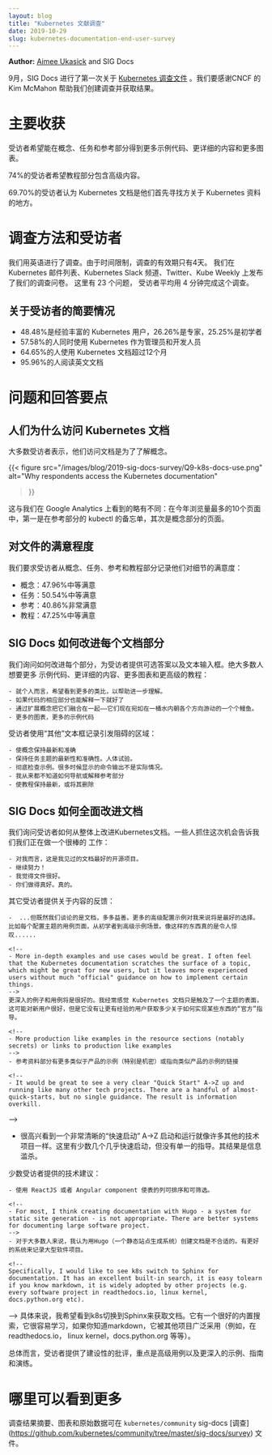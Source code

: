 ```yaml
---
layout: blog
title: "Kubernetes 文献调查"
date: 2019-10-29
slug: kubernetes-documentation-end-user-survey
---
```

<!--
---
layout: blog
title: "Kubernetes Documentation Survey"
date: 2019-10-29
slug: kubernetes-documentation-end-user-survey
---
-->

**Author:** [Aimee Ukasick](https://www.linkedin.com/in/aimee-ukasick/) and SIG Docs

<!--
In September, SIG Docs conducted its first survey about the [Kubernetes
documentation](https://kubernetes.io/docs/). We'd like to thank the CNCF's Kim
McMahon for helping us create the survey and access the results.
-->
9月，SIG Docs 进行了第一次关于 [Kubernetes 调查文件](https://kubernetes.io/docs/) 。我们要感谢CNCF
的 Kim McMahon 帮助我们创建调查并获取结果。

<!--
# Key takeaways
-->
# 主要收获

<!--
Respondents would like more example code, more detailed content, and more
diagrams in the Concepts, Tasks, and Reference sections.
-->
受访者希望能在概念、任务和参考部分得到更多示例代码、更详细的内容和更多图表。

<!--
74% of respondents would like the Tutorials section to contain advanced content.
-->
74%的受访者希望教程部分包含高级内容。

<!--
69.70% said the Kubernetes documentation is the first place they look for
information about Kubernetes.
-->
69.70%的受访者认为 Kubernetes 文档是他们首先寻找方关于 Kubernetes 资料的地方。

<!--
# Survey methodology and respondents
-->
# 调查方法和受访者

<!--
We conducted the survey in English. The survey was only available for 4 days due
to time constraints. We announced the survey on Kubernetes mailing lists, in
Kubernetes Slack channels, on Twitter, and in Kube Weekly. There were 23
questions, and respondents took an average of 4 minutes to complete the survey.
-->
我们用英语进行了调查。由于时间限制，调查的有效期只有4天。
我们在 Kubernetes 邮件列表、Kubernetes Slack 频道、Twitter、Kube Weekly 上发布了我们的调查问卷。
这里有 23 个问题， 受访者平均用 4 分钟完成这个调查。

<!--
## Quick facts about respondents:
-->
## 关于受访者的简要情况

<!--
- 48.48% are experienced Kubernetes users, 26.26% expert, and 25.25% beginner
- 57.58% use Kubernetes in both administrator and developer roles
- 64.65% have been using the Kubernetes documentation for more than 12 months
- 95.96% read the documentation in English
-->
- 48.48%是经验丰富的 Kubernetes 用户，26.26%是专家，25.25%是初学者
- 57.58%的人同时使用 Kubernetes 作为管理员和开发人员
- 64.65%的人使用 Kubernetes 文档超过12个月
- 95.96%的人阅读英文文档

<!--
# Question and response highlights
-->
# 问题和回答要点

<!--
## Why people access the Kubernetes documentation
-->
## 人们为什么访问 Kubernetes 文档

<!--
The majority of respondents stated that they access the documentation for the Concepts.

{{< figure
    src="/images/blog/2019-sig-docs-survey/Q9-k8s-docs-use.png"
    alt="Why respondents access the Kubernetes documentation"
>}}
-->
大多数受访者表示，他们访问文档是为了了解概念。

{{< figure
    src="/images/blog/2019-sig-docs-survey/Q9-k8s-docs-use.png"
    alt="Why respondents access the Kubernetes documentation"
>}}

<!--
This deviates only slightly from what we see in Google Analytics: of the top 10
most viewed pages this year, #1 is the kubectl cheatsheet in the Reference section,
followed overwhelmingly by pages in the Concepts section.
-->
这与我们在 Google Analytics 上看到的略有不同：在今年浏览量最多的10个页面中，第一是在参考部分的 kubectl
的备忘单，其次是概念部分的页面。

<!--
## Satisfaction with the documentation
-->
## 对文件的满意程度

<!--
We asked respondents to record their level of satisfaction with the detail in
the Concepts, Tasks, Reference, and Tutorials sections:
-->
我们要求受访者从概念、任务、参考和教程部分记录他们对细节的满意度：

<!--
- Concepts: 47.96% Moderately Satisfied
- Tasks: 50.54% Moderately Satisfied
- Reference: 40.86% Very Satisfied
- Tutorial: 47.25% Moderately Satisfied
-->
- 概念：47.96%中等满意
- 任务：50.54%中等满意
- 参考：40.86%非常满意
- 教程：47.25%中等满意

<!--
## How SIG Docs can improve each documentation section
-->
## SIG Docs 如何改进每个文档部分

<!--
We asked how we could improve each section, providing respondents with
selectable answers as well as a text field. The clear majority would like more
example code, more detailed content, more diagrams, and advanced tutorials:
-->
我们询问如何改进每个部分，为受访者提供可选答案以及文本输入框。绝大多数人想要更多
示例代码、更详细的内容、更多图表和更高级的教程：

<!--
```text
- Personally, would like to see more analogies to help further understanding.
- Would be great if corresponding sections of code were explained too
- Expand on the concepts to bring them together - they're a bucket of separate eels moving in different directions right now
- More diagrams, and more example code
```
-->
``` 文本
- 就个人而言，希望看到更多的类比，以帮助进一步理解。
- 如果代码的相应部分也能解释一下就好了
- 通过扩展概念把它们融合在一起——它们现在宛如在一桶水内朝各个方向游动的一个个鳗鱼。
- 更多的图表，更多的示例代码
```

<!--
Respondents used the "Other" text box to record areas causing frustration:
-->
受访者使用“其他”文本框记录引发阻碍的区域：

<!--
```text
- Keep concepts up to date and accurate
- Keep task topics up to date and accurate. Human testing.
- Overhaul the examples. Many times the output of commands shown is not actual.
- I've never understood how to navigate or interpret the reference section
- Keep the tutorials up to date, or remove them
```
-->
```文本
- 使概念保持最新和准确
- 保持任务主题的最新性和准确性。人体试验。
- 彻底检查示例。很多时候显示的命令输出不是实际情况。
- 我从来都不知道如何导航或解释参考部分
- 使教程保持最新，或将其删除
```

<!--
## How SIG Docs can improve the documentation overall
-->
## SIG Docs 如何全面改进文档

<!--
We asked respondents how we can improve the Kubernetes documentation
overall. Some took the opportunity to tell us we are doing a good job:
-->
我们询问受访者如何从整体上改进Kubernetes文档。一些人抓住这次机会告诉我们我们正在做一个很棒的
工作：

<!--
```text
- For me, it is the best documented open source project.
- Keep going!
- I find the documentation to be excellent.
- You [are] doing a great job. For real.
```
-->
```text
- 对我而言，这是我见过的文档最好的开源项目。
- 继续努力！
- 我觉得文件很好。
- 你们做得真好。真的。
```

<!--
Other respondents provided feedback on the content:
-->
其它受访者提供关于内容的反馈：

<!--
```text
-  ...But since we're talking about docs, more is always better. More
advanced configuration examples would be, to me, the way to go. Like a Use Case page for each configuration topic with beginner to advanced example scenarios. Something like that would be
awesome....
-->
```text
-  ...但既然我们谈论的是文档，多多益善。更多的高级配置示例对我来说将是最好的选择。比如每个配置主题的用例页面，从初学者到高级示例场景。像这样的东西真的是令人惊叹......

<!--
- More in-depth examples and use cases would be great. I often feel that the Kubernetes documentation scratches the surface of a topic, which might be great for new users, but it leaves more experienced users without much "official" guidance on how to implement certain things.
-->
更深入的例子和用例将是很好的。我经常感觉 Kubernetes 文档只是触及了一个主题的表面，这可能对新用户很好，但是它没有让更有经验的用户获取多少关于如何实现某些东西的“官方”指导。

<!--
- More production like examples in the resource sections (notably secrets) or links to production like examples
-->
- 参考资料部分有更多类似于产品的示例（特别是机密）或指向类似产品的示例的链接

<!--
- It would be great to see a very clear "Quick Start" A->Z up and running like many other tech projects. There are a handful of almost-quick-starts, but no single guidance. The result is information overkill.
```
-->
- 很高兴看到一个非常清晰的“快速启动” A->Z 启动和运行就像许多其他的技术项目一样。这里有少数几个几乎快速启动，但没有单一的指导。其结果是信息滥杀。

<!--
A few respondents provided technical suggestions:

```text
- Make table columns sortable and filterable using a ReactJS or Angular component.
-->
少数受访者提供的技术建议：
```text
- 使用 ReactJS 或者 Angular component 使表的列可排序和可筛选。

<!--
- For most, I think creating documentation with Hugo - a system for static site generation - is not appropriate. There are better systems for documenting large software project. 
-->
- 对于大多数人来说，我认为用Hugo（一个静态站点生成系统）创建文档是不合适的。有更好的系统来记录大型软件项目。

<!--
Specifically, I would like to see k8s switch to Sphinx for documentation. It has an excellent built-in search, it is easy tolearn if you know markdown, it is widely adopted by other projects (e.g. every software project in readthedocs.io, linux kernel, docs.python.org etc).
```
-->
具体来说，我希望看到k8s切换到Sphinx来获取文档。它有一个很好的内置搜索，它很容易学习，如果你知道markdown，它被其他项目广泛采用（例如，在 readthedocs.io， linux kernel，docs.python.org 等等）。

<!--
Overall, respondents provided constructive criticism focusing on the need for
advanced use cases as well as more in-depth examples, guides, and walkthroughs.
-->
总体而言，受访者提供了建设性的批评，重点是高级用例以及更深入的示例、指南和演练。

<!--
# Where to see more
-->
# 哪里可以看到更多

<!--
Survey results summary, charts, and raw data are available in `kubernetes/community` sig-docs [survey](https://github.com/kubernetes/community/tree/master/sig-docs/survey) directory.
-->
调查结果摘要、图表和原始数据可在 `kubernetes/community` sig-docs [调查]
(https://github.com/kubernetes/community/tree/master/sig-docs/survey) 文件。
